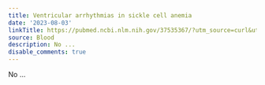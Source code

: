 ```yaml
---
title: Ventricular arrhythmias in sickle cell anemia
date: '2023-08-03'
linkTitle: https://pubmed.ncbi.nlm.nih.gov/37535367/?utm_source=curl&utm_medium=rss&utm_campaign=journals&utm_content=7603509&fc=None&ff=20230804180745&v=2.17.9.post6+86293ac
source: Blood
description: No ...
disable_comments: true
---
```

No ...
